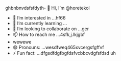 ghbnbnvdsfsfdyth- 👋 Hi, I’m @horetekol
- 👀 I’m interested in ...hf66
- 🌱 I’m currently learning ...
- 💞️ I’m looking to collaborate on ...ger
- 📫 How to reach me ...4sfk,j.lkjgbf
- wewewe
- 😄 Pronouns: ...wesdfweq465xvcergsfgffvf
- ⚡ Fun fact: ...dfgsdfdgfbgfdsfvcbbcvdgfsfdsd
uh
<!---tgrrt26223gbffg
horetekol/horetekol is a ✨ special ✨ repositorsdfy becssdasduse its `README.md` (thirtgs file) appears on your GitHub profile.
You can click the Preview link to take a look at your chan543ges.63fhghfgcbnegreqwewq
wer
